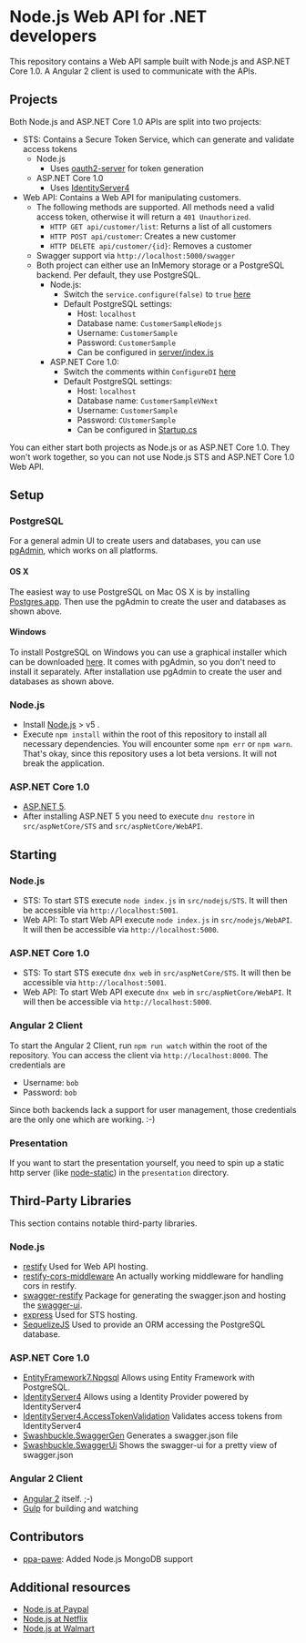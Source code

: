 # Node.js Web API for .NET developers

This repository contains a Web API sample built with Node.js and ASP.NET Core 1.0. A Angular 2 client is used to communicate with the APIs. 

## Projects

Both Node.js and ASP.NET Core 1.0 APIs are split into two projects:

* STS: Contains a Secure Token Service, which can generate and validate access tokens
	* Node.js
		* Uses [oauth2-server](https://github.com/thomseddon/node-oauth2-server) for token generation
	* ASP.NET Core 1.0
		* Uses [IdentityServer4](https://github.com/IdentityServer/IdentityServer4)
* Web API: Contains a Web API for manipulating customers. 
	* The following methods are supported. All methods need a valid access token, otherwise it will return a `401 Unauthorized`.
		* `HTTP GET api/customer/list`: Returns a list of all customers
		* `HTTP POST api/customer`: Creates a new customer
		* `HTTP DELETE api/customer/{id}`: Removes a customer
	* Swagger support via `http://localhost:5000/swagger`
	* Both project can either use an InMemory storage or a PostgreSQL backend. Per default, they use PostgreSQL. 
		* Node.js: 
			* Switch the `service.configure(false)` to `true` [here](src/nodejs/WebAPI/server/index.js#L72)
			* Default PostgreSQL settings:
				* Host: `localhost`
				* Database name: `CustomerSampleNodejs`
				* Username: `CustomerSample`
				* Password: `CustomerSample`
				* Can be configured in [server/index.js](https://github.com/thinktecture/nodejs-aspnetcore-webapi/blob/master/src/nodejs/WebAPI/server/index.js#L69)
		* ASP.NET Core 1.0: 
			* Switch the comments within `ConfigureDI` [here](https://github.com/thinktecture/nodejs-aspnetcore-webapi/blob/master/src/aspNetCore/WebAPI/Startup.cs#L108)
			* Default PostgreSQL settings:
				* Host: `localhost`
				* Database name: `CustomerSampleVNext`
				* Username: `CustomerSample`
				* Password: `CUstomerSample`
				* Can be configured in [Startup.cs](src/aspNetCore/WebAPI/Startup.cs#L103)

You can either start both projects as Node.js or as ASP.NET Core 1.0. They won't work together, so you can not use Node.js STS and ASP.NET Core 1.0 Web API. 

## Setup

### PostgreSQL

For a general admin UI to create users and databases, you can use [pgAdmin](http://www.pgadmin.org/), which works on all platforms.

#### OS X

The easiest way to use PostgreSQL on Mac OS X is by installing [Postgres.app](http://postgresapp.com/). Then use the pgAdmin to create the user and databases as shown above.

#### Windows

To install PostgreSQL on Windows you can use a graphical installer which can be downloaded [here](http://www.postgresql.org/download/windows/). It comes with pgAdmin, so you don't need to install it separately. After installation use pgAdmin to create the user and databases as shown above.

### Node.js

* Install [Node.js](https://nodejs.org/en/) > v5 .
* Execute `npm install` within the root of this repository to install all necessary dependencies. You will encounter some `npm err` or `npm warn`. That's okay, since this repository uses a lot beta versions. It will not break the application.


### ASP.NET Core 1.0

* [ASP.NET 5](https://docs.asp.net/en/latest/index.html).
* After installing ASP.NET 5 you need to execute `dnu restore` in `src/aspNetCore/STS` and `src/aspNetCore/WebAPI`.

## Starting

### Node.js

* STS: To start STS execute `node index.js` in `src/nodejs/STS`. It will then be accessible via `http://localhost:5001`.
* Web API: To start Web API execute `node index.js` in `src/nodejs/WebAPI`. It will then be accessible via `http://localhost:5000`.

### ASP.NET Core 1.0

* STS: To start STS execute `dnx web` in `src/aspNetCore/STS`. It will then be accessible via `http://localhost:5001`.
* Web API: To start Web API execute `dnx web` in `src/aspNetCore/WebAPI`. It will then be accessible via `http://localhost:5000`.

### Angular 2 Client

To start the Angular 2 Client, run `npm run watch` within the root of the repository. You can access the client via `http://localhost:8000`. The credentials are

* Username: `bob`
* Password: `bob`

Since both backends lack a support for user management, those credentials are the only one which are working. :-)

### Presentation

If you want to start the presentation yourself, you need to spin up a static http server (like [node-static](https://github.com/cloudhead/node-static)) in the `presentation` directory.

## Third-Party Libraries

This section contains notable third-party libraries.

### Node.js

* [restify](http://restify.com/) Used for Web API hosting.
* [restify-cors-middleware](https://github.com/TabDigital/restify-cors-middleware) An actually working middleware for handling cors in restify.
* [swagger-restify](https://github.com/yourdelivery/swagger-restify) Package for generating the swagger.json and hosting the [swagger-ui](https://github.com/swagger-api/swagger-ui).
* [express](http://expressjs.com/) Used for STS hosting.
* [SequelizeJS](http://sequelizejs.com) Used to provide an ORM accessing the PostgreSQL database. 

### ASP.NET Core 1.0

* [EntityFramework7.Npgsql](http://www.npgsql.org/doc/ef7.html) Allows using Entity Framework with PostgreSQL.
* [IdentityServer4](https://github.com/IdentityServer/IdentityServer4) Allows using a Identity Provider powered by IdentityServer4
* [IdentityServer4.AccessTokenValidation](https://github.com/IdentityServer/IdentityServer4.AccessTokenValidation) Validates access tokens from IdentityServer4
* [Swashbuckle.SwaggerGen](https://github.com/domaindrivendev/Ahoy/tree/master/src/Swashbuckle.SwaggerGen) Generates a swagger.json file
* [Swashbuckle.SwaggerUi](https://github.com/domaindrivendev/Ahoy/tree/master/src/Swashbuckle.SwaggerUi) Shows the swagger-ui for a pretty view of swagger.json

### Angular 2 Client

* [Angular 2](https://angular.io) itself. ;-)
* [Gulp](http://gulpjs.com) for building and watching

## Contributors

* [ppa-pawe](https://github.com/ppa-pawe): Added Node.js MongoDB support

## Additional resources

* [Node.js at Paypal](https://www.paypal-engineering.com/?s=node)
* [Node.js at Netflix](http://techblog.netflix.com/search/label/node.js)
* [Node.js at Walmart](https://www.joyent.com/developers/videos/node-js-at-walmart-introduction)
